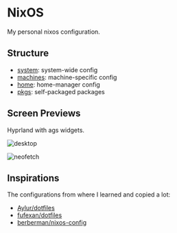 # NixOS

My personal nixos configuration.

## Structure

- [system](system): system-wide config
- [machines](machines): machine-specific config
- [home](home): home-manager config
- [pkgs](pkgs): self-packaged packages

## Screen Previews

Hyprland with ags widgets.

![desktop](https://github.com/wuliuqii/nixos-config/assets/34090258/074909e2-7130-4bde-bc7e-62ca83a9e26e)

![neofetch](https://github.com/wuliuqii/nixos-config/assets/34090258/e20d8a24-751d-4763-a48b-f3368e552f7d)

## Inspirations

The configurations from where I learned and copied a lot:

- [Aylur/dotfiles](https://github.com/Aylur/dotfiles)
- [fufexan/dotfiles](https://github.com/fufexan/dotfiles)
- [berberman/nixos-config](https://github.com/berberman/nixos-config)